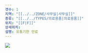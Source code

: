 ```yaml
---
갯수: 1
지역: "[[../../ZONE/사무실|사무실]]"
종류: "[[../../TYPES/의료용품|의료용품]]"
위치: "[[F|F]]"
상세위치: 
설명: 유통기한 만료
---
```

![](http://192.168.50.22/devices/240608_IMG_0215.jpg)
